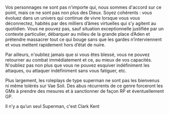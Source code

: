 Vos personnages ne sont pas n'importe qui, nous sommes d'accord sur ce point, mais ce ne sont pas non plus des Dieux. Soyez cohérents : vous évoluez dans un univers qui continue de vivre lorsque vous vous déconnectez, habités par des milliers d’âmes virtuelles qui s’y agitent au quotidien. Vous ne pouvez pas, sauf situation exceptionnelle justifiée par un contexte particulier, débarquer au milieu de la grande place d’Aden et prétendre massacrer tout ce qui bouge sans que les gardes n’interviennent et vous mettent rapidement hors d’état de nuire.

Par ailleurs, n'oubliez jamais que si vous êtes blessé, vous ne pouvez retourner au combat immédiatement et ce, au mieux de vos capacités. N'oubliez pas non plus que vous ne pouvez esquiver indéfiniment les attaques, ou attaquer indéfiniment sans vous fatiguer, etc.

Plus largement, les roleplays de type superman ne sont pas les bienvenus ni même tolérés sur Vae Soli. Des abus récurrents de ce genre forceront les GMs à prendre des mesures et à sanctionner de façon RP et éventuellement GP.

Il n’y a qu’un seul Superman, c'est Clark Kent

